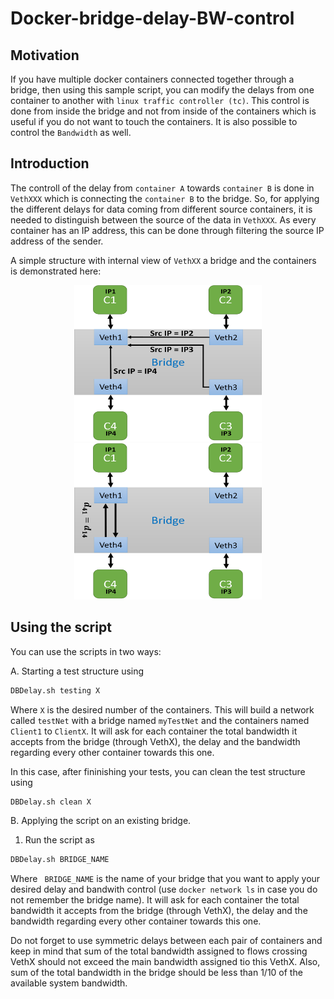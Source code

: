 # Docker-bridge-delay-BW-control

## Motivation
If you have multiple docker containers connected together through a bridge, then using this sample script, you can modify the delays from one container to another with `linux traffic controller (tc)`. This control is done from inside the bridge and not from inside of the containers which is useful if you do not want to touch the containers. It is also possible to control the `Bandwidth` as well.

## Introduction
The controll of the delay from `container A` towards `container B` is done in `VethXXX` which is connecting the `container B` to the bridge. So, for applying the different delays for data coming from different source containers, it is needed to distinguish between the source of the data in `VethXXX`. As every container has an IP address, this can be done through filtering the source IP address of the sender.

A simple structure with internal view of `VethXX` a bridge and the containers is demonstrated here: 

<p align="middle">
  <img src="./delay1.png" width="300" height="250" />
  <img src="./delay3.png" width="300" height="250" /> 
</p>

## Using the script

You can use the scripts in two ways:

A. Starting a test structure using    
  ```bash
  DBDelay.sh testing X
  ```
  Where `X` is the desired number of the containers. This will build a network called `testNet` with a bridge named `myTestNet` and the containers named `Client1` to `ClientX`.  It will ask for each container the total bandwidth it accepts from the bridge (through VethX), the delay and the bandwidth regarding every other container towards this one.
  
  In this case, after fininishing your tests, you can clean the test structure using
  ```bash
  DBDelay.sh clean X
  ``` 
B. Applying the script on an existing bridge. 
  1. Run the script as
  ```bash
  DBDelay.sh BRIDGE_NAME
  ``` 
  Where ` BRIDGE_NAME` is the name of your bridge that you want to apply your desired delay and bandwith control (use `docker network ls` in case you do not remember the bridge name). It will ask for each container the total bandwidth it accepts from the bridge (through VethX), the delay and the bandwidth regarding every other container towards this one. 
  
  Do not forget to use symmetric delays between each pair of containers and keep in mind that sum of the total bandwidth assigned to flows crossing VethX should not exceed the main bandwidth assigned tio this VethX. Also, sum of the total bandwidth in the bridge should be less than 1/10 of the available system bandwidth.
